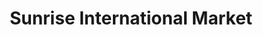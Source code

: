 ---
title: "Sunrise International Market"
url: /columbus/sunrise-international-market/
shop: supermarket
---